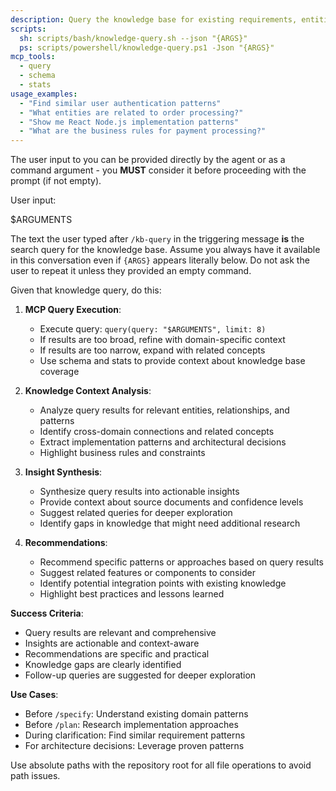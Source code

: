 ```yaml
---
description: Query the knowledge base for existing requirements, entities, patterns, and implementation insights.
scripts:
  sh: scripts/bash/knowledge-query.sh --json "{ARGS}"
  ps: scripts/powershell/knowledge-query.ps1 -Json "{ARGS}"
mcp_tools:
  - query
  - schema
  - stats
usage_examples:
  - "Find similar user authentication patterns"
  - "What entities are related to order processing?"
  - "Show me React Node.js implementation patterns"
  - "What are the business rules for payment processing?"
---
```


The user input to you can be provided directly by the agent or as a command argument - you **MUST** consider it before proceeding with the prompt (if not empty).

User input:

$ARGUMENTS

The text the user typed after `/kb-query` in the triggering message **is** the search query for the knowledge base. Assume you always have it available in this conversation even if `{ARGS}` appears literally below. Do not ask the user to repeat it unless they provided an empty command.

Given that knowledge query, do this:

1. **MCP Query Execution**:
   - Execute query: `query(query: "$ARGUMENTS", limit: 8)`
   - If results are too broad, refine with domain-specific context
   - If results are too narrow, expand with related concepts
   - Use schema and stats to provide context about knowledge base coverage

2. **Knowledge Context Analysis**:
   - Analyze query results for relevant entities, relationships, and patterns
   - Identify cross-domain connections and related concepts
   - Extract implementation patterns and architectural decisions
   - Highlight business rules and constraints

3. **Insight Synthesis**:
   - Synthesize query results into actionable insights
   - Provide context about source documents and confidence levels
   - Suggest related queries for deeper exploration
   - Identify gaps in knowledge that might need additional research

4. **Recommendations**:
   - Recommend specific patterns or approaches based on query results
   - Suggest related features or components to consider
   - Identify potential integration points with existing knowledge
   - Highlight best practices and lessons learned

**Success Criteria**:
- Query results are relevant and comprehensive
- Insights are actionable and context-aware
- Recommendations are specific and practical
- Knowledge gaps are clearly identified
- Follow-up queries are suggested for deeper exploration

**Use Cases**:
- Before `/specify`: Understand existing domain patterns
- Before `/plan`: Research implementation approaches
- During clarification: Find similar requirement patterns
- For architecture decisions: Leverage proven patterns

Use absolute paths with the repository root for all file operations to avoid path issues.